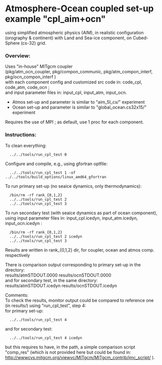 Atmosphere-Ocean coupled set-up example "cpl_aim+ocn"
================================================================================
using simplified atmospheric physics (AIM), in realistic configuration (orography 
& continent) with Land and Sea-ice component, on Cubed-Sphere (cs-32) grid.

### Overview:
Uses "in-house" MITgcm coupler<br> 
(pkg/atm_ocn_coupler, pkg/compon_communic, pkg/atm_compon_interf, pkg/ocn_compon_interf )<br>
with each component config and customized src code in: code_cpl, code_atm, code_ocn ;<br>
and input parameter files in: input_cpl, input_atm, input_ocn.

- Atmos set-up and parameter is similar to "aim_5l_cs/" experiment
- Ocean set-up and parameter is similar to "global_ocean.cs32x15/" experiment

Requires the use of MPI ; as default, use 1 proc for each component.

### Instructions:
To clean everything:
```
  ../../tools/run_cpl_test 0
```

Configure and compile, e.g., using gfortran optfile:
```
  ../../tools/run_cpl_test 1 -of ../../tools/build_options/linux_amd64_gfortran
```

To run primary set-up (no seaice dynamics, only thermodynamics):
```
  /bin/rm -rf rank_{0,1,2}
  ../../tools/run_cpl_test 2
  ../../tools/run_cpl_test 3
```

To run secondary test (with seaice dynamics as part of ocean component), using input parameter files in: input_cpl.icedyn, input_atm.icedyn, input_ocn.icedyn :
```
  /bin/rm -rf rank_{0,1,2}
  ../../tools/run_cpl_test 2 icedyn
  ../../tools/run_cpl_test 3
```

Results are written in rank_{0,1,2} dir, for coupler, ocean and atmos comp. respectively

There is comparison output corresponding to primary set-up in the directory:<br> 
 results/atmSTDOUT.0000
 results/ocnSTDOUT.0000<br>
and for secondary test, in the same directory:<br> 
   results/atmSTDOUT.icedyn
   results/ocnSTDOUT.icedyn

Comments:<br>
To check the results, monitor output could be compared to reference one (in results/) using "run_cpl_test", step 4:<br>
for primary set-up:
```
  ../../tools/run_cpl_test 4
```
and for secondary test:
```
  ../../tools/run_cpl_test 4 icedyn
```
but this requires to have, in the path, a simple comparison script "comp_res" (which is 
not provided here but could be found in: 
 http://wwwcvs.mitgcm.org/viewvc/MITgcm/MITgcm_contrib/jmc_script/ ).
